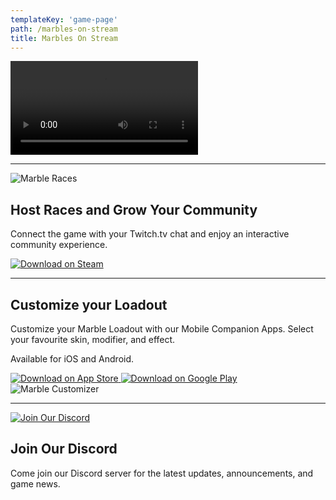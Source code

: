 ```yaml
---
templateKey: 'game-page'
path: /marbles-on-stream
title: Marbles On Stream
---
```

<!--`youtube: https://www.youtube.com/watch?v=TEf2mCmyRlU`-->

<video controls><source src="/img/games/marbles/marbles-trailer.mp4" type="video/mp4"></video>

<hr/>

<section class="selling-point">

<img alt="Marble Races" src="/img/games/marbles/marbles-play.webp" />

<div>

<h2>Host Races and Grow Your Community</h2>
<p>Connect the game with your Twitch.tv chat and enjoy an interactive community experience.</p>

<a href="https://store.steampowered.com/app/1170970/Marbles_on_Stream/" target="_blank" rel="noreferrer noopener">
<img alt="Download on Steam" src="/img/interface/steam_download.webp" />
</a>

</div>

</section>

<hr/>

<section class="selling-point">

<div>

<h2>Customize your Loadout</h2>
<p>Customize your Marble Loadout with our Mobile Companion Apps. Select your favourite skin, modifier, and effect.</p>
<p>Available for iOS and Android.</p>

<a href="https://apps.apple.com/de/app/marbles-on-stream-mobile/id1443250176" target="_blank" rel="noreferrer noopener">
<img alt="Download on App Store" src="/img/interface/ios_download.webp" />
</a>

<a href="https://play.google.com/store/apps/details?id=com.pixelbypixel.mosmobile" target="_blank" rel="noreferrer noopener">
<img alt="Download on Google Play" src="/img/interface/google_play_download.webp" />
</a>

</div>

<img alt="Marble Customizer" src="/img/games/marbles/marbles-customize.webp" />

</section>

<hr/>

<section class="selling-point">

<a href="https://discord.com/invite/pixelbypixelstudios" target="_blank" rel="noreferrer noopener">
<img alt="Join Our Discord" src="/img/social/discord_pbp.webp" />
</a>

<div>

<h2>Join Our Discord</h2>
<p>Come join our Discord server for the latest updates, announcements, and game news.</p>

</div>

</section>